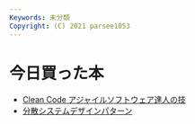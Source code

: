 ```yaml
---
Keywords: 未分類
Copyright: (C) 2021 parsee1053
---
```


# 今日買った本

* [Clean Code アジャイルソフトウェア達人の技](https://www.kadokawa.co.jp/product/301710000205/)
* [分散システムデザインパターン](https://www.oreilly.co.jp/books/9784873118758/)
